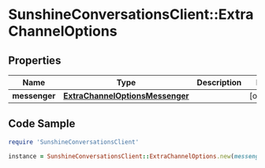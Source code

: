 # SunshineConversationsClient::ExtraChannelOptions

## Properties

Name | Type | Description | Notes
------------ | ------------- | ------------- | -------------
**messenger** | [**ExtraChannelOptionsMessenger**](ExtraChannelOptionsMessenger.md) |  | [optional] 

## Code Sample

```ruby
require 'SunshineConversationsClient'

instance = SunshineConversationsClient::ExtraChannelOptions.new(messenger: null)
```


